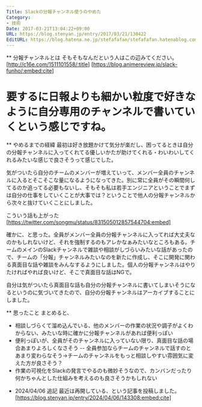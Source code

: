 ```yaml
---
Title: Slackの分報チャンネル使うのやめた
Category:
- 技術
Date: 2017-03-21T13:04:22+09:00
URL: https://blog.stenyan.jp/entry/2017/03/21/130422
EditURL: https://blog.hatena.ne.jp/stefafafan/stefafafan.hatenablog.com/atom/entry/10328749687229232409
---
```


** 分報チャンネルとは
そもそもなんだという人はこの辺みてください。
[http://c16e.com/1511101558/:title]
[https://blog.animereview.jp/slack-funho/:embed:cite]

要するに日報よりも細かい粒度で好きなように自分専用のチャンネルで書いていくという感じですね。
====

** やめるまでの経緯
最初は好き放題かけて気分が楽だし、困ってるときは自分の分報チャンネルに入ってくれてる優しいかたが助けてくれる・わいわいしてくれるみたいな感じで良さそうって感じでした。

気がついたら自分のチームのメンバーが増えていって、メンバー全員のチャンネルに入るとそこそこな量になるようになってきた。別に常に全員がその瞬間何してるのか追ってる必要もないし、そもそも私は若手エンジニアということでまずは自分の仕事をしていくことが大事では？ということで他人の分報チャンネルから次々と抜けていくことにしました。

こういう話も上がった
[https://twitter.com/songmu/status/831505012857544704:embed]

確かに、と思った。全員がメンバー全員の分報チャンネルに入ってれば大丈夫なのかもしれないけど、それを強制するのもアレかなぁみたいなところもある。チームのメインのSlackチャンネルで雑談や相談がしづらいみたいな話があったので、チームの「分報」チャンネルみたいなのを新たに作成し、そこに開発に関わる真面目な話や雑談をみんなするようにしました。個人の分報チャンネルはやりたければやれば良いけど、そこで真面目な話はNGで。

自分は気がついたら真面目な話も自分の分報チャンネルに書いてしまいそうになるというのに気づいてきたので、自分の分報チャンネルはアーカイブすることにしました。

** 思ったこと
まとめると、
- 相談しづらくて溜め込んでいる、他のメンバーの作業の状況や調子がよくわからない、みたいな時に確かに分報チャンネルがあれば便利っぽい
- 便利っぽいが、全員がそのチャンネルに入っていない限り、真面目な話の場合あまりよろしくなさそう
-- 全員参加ならチームのチャンネルで話すのとあまり変わらなそう→チームのチャンネルをもっと相談しやすい雰囲気に変えた方が良さそう？
- 作業の可視化をSlackの発言でやるのも微妙そうなので、カンバンだったり何かちゃんとした仕組みを考えるのも良さそうかもしれない


* 2024/04/06 追記
最近は再開している、という記事を投稿しました。
[https://blog.stenyan.jp/entry/2024/04/06/143308:embed:cite]
